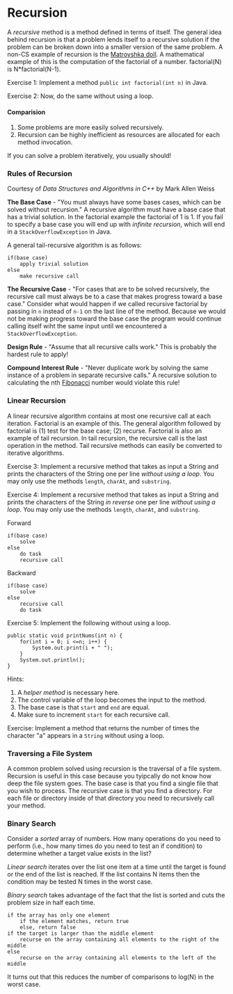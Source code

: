 Recursion
=========

A *recursive* method is a method defined in terms of itself. The general idea behind recursion is that a problem lends itself to a recursive solution if the problem can be broken down into a smaller version of the same problem. A non-CS example of recursion is the [Matroyshka doll](https://en.wikipedia.org/wiki/Matryoshka_doll). A mathematical example of this is the computation of the factorial of a number. factorial(N) is N*factorial(N-1).

Exercise 1: Implement a method `public int factorial(int n)` in Java.

Exercise 2: Now, do the same without using a loop.

#### Comparision
1. Some problems are more easily solved recursively.
2. Recursion can be highly inefficient as resources are allocated for each method invocation.

If you can solve a problem iteratively, you usually should!

### Rules of Recursion

Courtesy of *Data Structures and Algorithms in C++* by Mark Allen Weiss

**The Base Case** - "You must always have some bases cases, which can be solved without recursion." A recursive algorithm must have a base case that has a trivial solution. In the factorial example the factorial of 1 is 1. If you fail to specify a base case you will end up with *infinite recursion*, which will end in a `StackOverflowException` in Java.

A general tail-recursive algorithm is as follows:

```
if(base case)
	apply trivial solution
else
	make recursive call
```

**The Recursive Case** - "For cases that are to be solved recursively, the recursive call must always be to a case that makes progress toward a base case." Consider what would happen if we called recursive factorial by passing in `n` instead of `n-1` on the last line of the method. Because we would not be making progress toward the base case the program would continue calling itself wiht the same input until we encountered a `StackOverflowException`. 

**Design Rule** - "Assume that all recursive calls work." This is probably the hardest rule to apply!

**Compound Interest Rule** - "Never duplicate work by solving the same instance of a problem in separate recursive calls." A recursive solution to calculating the nth [Fibonacci](https://en.wikipedia.org/wiki/Fibonacci_number) number would violate this rule!

### Linear Recursion

A linear recursive algorithm contains at most one recursive call at each iteration. Factorial is an example of this. The general algorithm followed by factorial is (1) test for the base case; (2) recurse. Factorial is also an example of tail recursion. In tail recursion, the recursive call is the last operation in the method. Tail recursive methods can easily be converted to iterative algorithms.

Exercise 3: Implement a recursive method that takes as input a String and prints the characters of the String one per line *without using a loop*. You may only use the methods `length`, `charAt`, and `substring`. 

Exercise 4: Implement a recursive method that takes as input a String and prints the characters of the String *in reverse* one per line *without using a loop*. You may only use the methods `length`, `charAt`, and `substring`.

Forward

```
if(base case)
	solve
else
	do task
	recursive call
```

Backward

```
if(base case)
	solve
else
	recursive call
	do task
```


Exercise 5: Implement the following without using a loop.

```
public static void printNums(int n) {
	for(int i = 0; i <=n; i++) {
		System.out.print(i + " ");
	}
	System.out.println();
}
```

Hints:

1. A *helper method* is necessary here.
2. The control variable of the loop becomes the input to the method.
3. The base case is that `start` and `end` are equal.
4. Make sure to increment `start` for each recursive call.

Exercise: Implement a method that returns the number of times the character "a" appears in a `String` without using a loop.

### Traversing a File System

A common problem solved using recursion is the traversal of a file system. Recursion is useful in this case because you tyipcally do not know how deep the file system goes. The base case is that you find a single file that you wish to process. The recursive case is that you find a directory. For each file or directory inside of that directory you need to recursively call your method.


### Binary Search

Consider a *sorted* array of numbers. How many operations do you need to perform (i.e., how many times do you need to test an if condition) to determine whether a target value exists in the list?

*Linear search* iterates over the list one item at a time until the target is found or the end of the list is reached. If the list contains N items then the condition may be tested N times in the worst case.

*Binary search* takes advantage of the fact that the list is sorted and cuts the problem size in half each time.

```
if the array has only one element
	if the element matches, return true
	else, return false
if the target is larger than the middle element
	recurse on the array containing all elements to the right of the middle
else 
	recurse on the array containing all elements to the left of the middle
```
It turns out that this reduces the number of comparisons to log(N) in the worst case.
